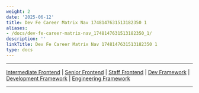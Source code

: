 ```yaml
---
weight: 2
date: '2025-06-12'
title: Dev Fe Career Matrix Nav 1748147631513182350 1
aliases:
- /docs/dev-fe-career-matrix-nav_1748147631513182350_1/
description: ''
linkTitle: Dev Fe Career Matrix Nav 1748147631513182350 1
type: docs
---
```


---

[Intermediate Frontend](/handbook/engineering/careers/matrix/development/dev/intermediate/frontend/)    |
[Senior Frontend](/handbook/engineering/careers/matrix/development/dev/senior/frontend/)    |
[Staff Frontend](/handbook/engineering/careers/matrix/development/dev/staff/frontend/)    |
[Dev Framework](/handbook/engineering/careers/matrix/development/dev/)    |
[Development Framework](/handbook/engineering/careers/matrix/development/)   |
[Engineering Framework](/handbook/engineering/careers/matrix/)

---
